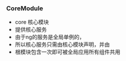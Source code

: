 ### CoreModule

 * core 核心模块
 * 提供核心服务
 * 由于ng的服务是全局单例的，
 * 所以核心服务只需由核心模块声明，并由
 * 根模块包含一次即可被全局应用所有组件共用
